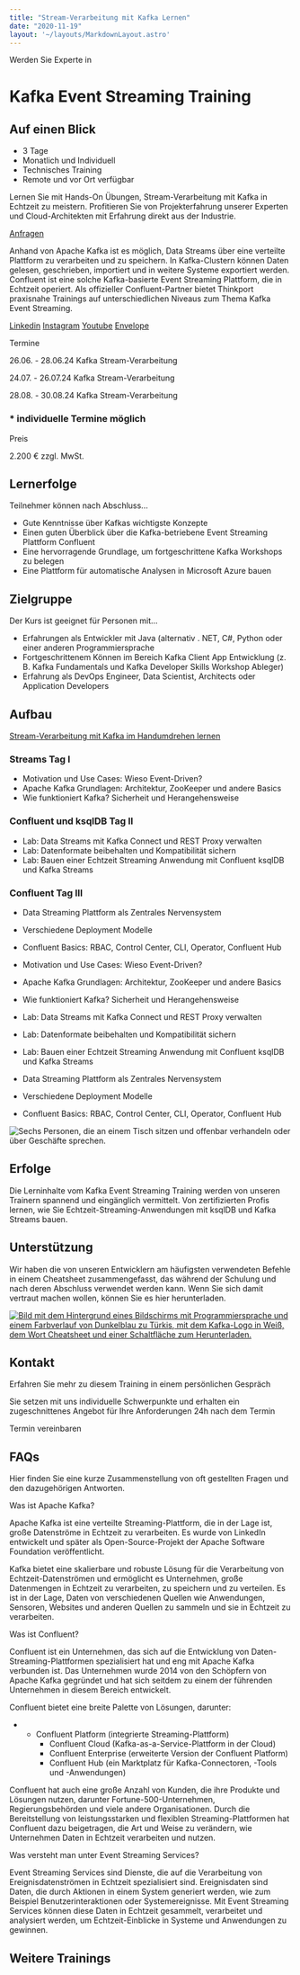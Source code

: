```yaml
---
title: "Stream-Verarbeitung mit Kafka Lernen"
date: "2020-11-19"
layout: '~/layouts/MarkdownLayout.astro'
---
```


Werden Sie Experte in

# Kafka Event Streaming Training

## Auf einen Blick

* 3 Tage
* Monatlich und Individuell
* Technisches Training
* Remote und vor Ort verfügbar

Lernen Sie mit Hands-On Übungen, Stream-Verarbeitung mit Kafka in Echtzeit zu meistern. Profitieren Sie von Projekterfahrung unserer Experten und Cloud-Architekten mit Erfahrung direkt aus der Industrie.

[Anfragen](#sec1)

Anhand von Apache Kafka ist es möglich, Data Streams über eine verteilte Plattform zu verarbeiten und zu speichern. In Kafka-Clustern können Daten gelesen, geschrieben, importiert und in weitere Systeme exportiert werden. Confluent ist eine solche Kafka-basierte Event Streaming Plattform, die in Echtzeit operiert. Als offizieller Confluent-Partner bietet Thinkport praxisnahe Trainings auf unterschiedlichen Niveaus zum Thema Kafka Event Streaming.

[](#linksection)[Linkedin](https://www.linkedin.com/company/11759873) [Instagram](https://www.instagram.com/thinkport/) [Youtube](https://www.youtube.com/channel/UCnke3WYRT6bxuMK2t4jw2qQ) [Envelope](mailto:tdrechsel@thinkport.digital)

Termine

26.06. - 28.06.24 Kafka Stream-Verarbeitung  

24.07. - 26.07.24 Kafka Stream-Verarbeitung  

28.08. - 30.08.24 Kafka Stream-Verarbeitung  

### \* individuelle Termine möglich

Preis

2.200 € zzgl. MwSt.

## Lernerfolge

Teilnehmer können nach Abschluss...

* Gute Kenntnisse über Kafkas wichtigste Konzepte
* Einen guten Überblick über die Kafka-betriebene Event Streaming Plattform Confluent
* Eine hervorragende Grundlage, um fortgeschrittene Kafka Workshops zu belegen
* Eine Plattform für automatische Analysen in Microsoft Azure bauen

## Zielgruppe

Der Kurs ist geeignet für Personen mit...

* Erfahrungen als Entwickler mit Java (alternativ . NET, C#, Python oder einer anderen Programmiersprache
* Fortgeschrittenem Können im Bereich Kafka Client App Entwicklung (z. B. Kafka Fundamentals und Kafka Developer Skills Workshop Ableger)
* Erfahrung als DevOps Engineer, Data Scientist, Architects oder Application Developers

## Aufbau

[Stream-Verarbeitung mit Kafka im Handumdrehen lernen](https://www.hashicorp.com/)

### Streams Tag I

* Motivation und Use Cases: Wieso Event-Driven?
* Apache Kafka Grundlagen: Architektur, ZooKeeper und andere Basics
* Wie funktioniert Kafka? Sicherheit und Herangehensweise​

### Confluent und ksqlDB Tag II

* Lab: Data Streams mit Kafka Connect und REST Proxy verwalten
* Lab: Datenformate beibehalten und Kompatibilität sichern​
* Lab: Bauen einer Echtzeit Streaming Anwendung mit Confluent ksqlDB und Kafka Streams

### Confluent Tag III

* Data Streaming Plattform als Zentrales Nervensystem​
* Verschiedene Deployment Modelle
* Confluent Basics: RBAC, Control Center, CLI, Operator, Confluent Hub

* Motivation und Use Cases: Wieso Event-Driven?
* Apache Kafka Grundlagen: Architektur, ZooKeeper und andere Basics
* Wie funktioniert Kafka? Sicherheit und Herangehensweise​

* Lab: Data Streams mit Kafka Connect und REST Proxy verwalten
* Lab: Datenformate beibehalten und Kompatibilität sichern​
* Lab: Bauen einer Echtzeit Streaming Anwendung mit Confluent ksqlDB und Kafka Streams

* Data Streaming Plattform als Zentrales Nervensystem​
* Verschiedene Deployment Modelle
* Confluent Basics: RBAC, Control Center, CLI, Operator, Confluent Hub

![Sechs Personen, die an einem Tisch sitzen und offenbar verhandeln oder über Geschäfte sprechen.](images/DSC01530-1024x683.jpg)

## Erfolge

Die Lerninhalte vom Kafka Event Streaming Training werden von unseren Trainern spannend und eingänglich vermittelt. Von zertifizierten Profis lernen, wie Sie Echtzeit-Streaming-Anwendungen mit ksqlDB und Kafka Streams bauen.

## Unterstützung

Wir haben die von unseren Entwicklern am häufigsten verwendeten Befehle in einem Cheatsheet zusammengefasst, das während der Schulung und nach deren Abschluss verwendet werden kann. Wenn Sie sich damit vertraut machen wollen, können Sie es hier herunterladen.

[![Bild mit dem Hintergrund eines Bildschirms mit Programmiersprache und einem Farbverlauf von Dunkelblau zu Türkis, mit dem Kafka-Logo in Weiß, dem Wort Cheatsheet und einer Schaltfläche zum Herunterladen.](images/kafka-1024x683.webp)](https://thinkport.digital/wp-content/uploads/2023/11/Kafka_Cheatsheet.pdf)

## Kontakt

Erfahren Sie mehr zu diesem Training in einem persönlichen Gespräch

Sie setzen mit uns individuelle Schwerpunkte und erhalten ein zugeschnittenes Angebot für Ihre Anforderungen 24h nach dem Termin

 Termin vereinbaren

## FAQs

Hier finden Sie eine kurze Zusammenstellung von oft gestellten Fragen und den dazugehörigen Antworten.

Was ist Apache Kafka?

Apache Kafka ist eine verteilte Streaming-Plattform, die in der Lage ist, große Datenströme in Echtzeit zu verarbeiten. Es wurde von LinkedIn entwickelt und später als Open-Source-Projekt der Apache Software Foundation veröffentlicht.

Kafka bietet eine skalierbare und robuste Lösung für die Verarbeitung von Echtzeit-Datenströmen und ermöglicht es Unternehmen, große Datenmengen in Echtzeit zu verarbeiten, zu speichern und zu verteilen. Es ist in der Lage, Daten von verschiedenen Quellen wie Anwendungen, Sensoren, Websites und anderen Quellen zu sammeln und sie in Echtzeit zu verarbeiten.

Was ist Confluent?

Confluent ist ein Unternehmen, das sich auf die Entwicklung von Daten-Streaming-Plattformen spezialisiert hat und eng mit Apache Kafka verbunden ist. Das Unternehmen wurde 2014 von den Schöpfern von Apache Kafka gegründet und hat sich seitdem zu einem der führenden Unternehmen in diesem Bereich entwickelt.

Confluent bietet eine breite Palette von Lösungen, darunter:

* - Confluent Platform (integrierte Streaming-Plattform)
    - Confluent Cloud (Kafka-as-a-Service-Plattform in der Cloud)
    - Confluent Enterprise (erweiterte Version der Confluent Platform)
    - Confluent Hub (ein Marktplatz für Kafka-Connectoren, -Tools und -Anwendungen)

Confluent hat auch eine große Anzahl von Kunden, die ihre Produkte und Lösungen nutzen, darunter Fortune-500-Unternehmen, Regierungsbehörden und viele andere Organisationen. Durch die Bereitstellung von leistungsstarken und flexiblen Streaming-Plattformen hat Confluent dazu beigetragen, die Art und Weise zu verändern, wie Unternehmen Daten in Echtzeit verarbeiten und nutzen.

Was versteht man unter Event Streaming Services?

Event Streaming Services sind Dienste, die auf die Verarbeitung von Ereignisdatenströmen in Echtzeit spezialisiert sind. Ereignisdaten sind Daten, die durch Aktionen in einem System generiert werden, wie zum Beispiel Benutzerinteraktionen oder Systemereignisse. Mit Event Streaming Services können diese Daten in Echtzeit gesammelt, verarbeitet und analysiert werden, um Echtzeit-Einblicke in Systeme und Anwendungen zu gewinnen.

## Weitere Trainings
